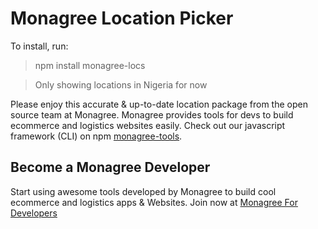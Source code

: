# Monagree Location Picker

To install, run:

> npm install monagree-locs

> Only showing locations in Nigeria for now

Please enjoy this accurate & up-to-date location package from the open source team at Monagree. Monagree provides tools for devs to build ecommerce and logistics websites easily. Check out our javascript framework (CLI) on npm [monagree-tools](https://www.npmjs.com/package/monagree-tools "Monagree JS Framework"). 

## Become a Monagree Developer

Start using awesome tools developed by Monagree to build cool ecommerce and logistics apps & Websites. Join now at [Monagree For Developers](https://developers.monagree.com "Monagree Developer Dashboard")